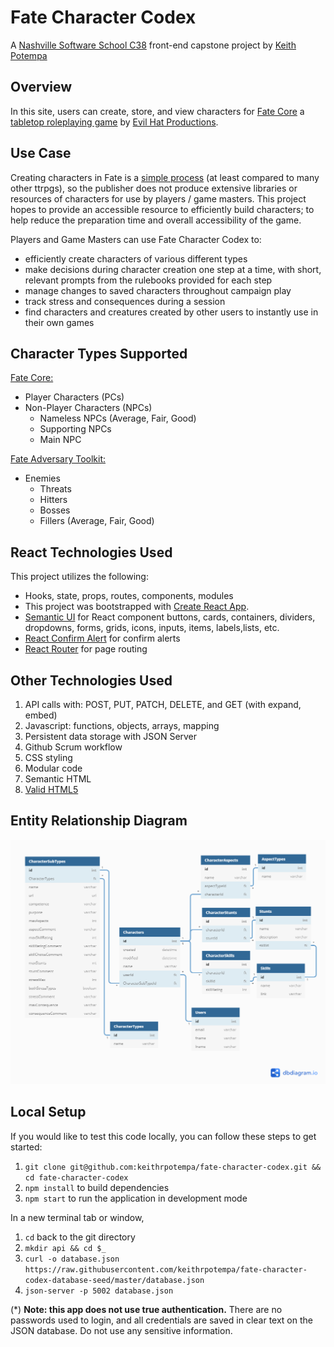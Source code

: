 # Fate Character Codex

A [Nashville Software School C38](https://github.com/nss-day-cohort-38) front-end capstone project by [Keith Potempa](https://github.com/keithrpotempa)

## Overview 

In this site, users can create, store, and view characters for [Fate Core](https://www.evilhat.com/home/fate-core/) a [tabletop roleplaying game](https://en.wikipedia.org/wiki/Tabletop_role-playing_game) by [Evil Hat Productions](https://www.evilhat.com).

## Use Case

Creating characters in Fate is a [simple process](https://fate-srd.com/fate-core/character-creation) (at least compared to many other ttrpgs), so the publisher does not produce extensive libraries or resources of characters for use by players / game masters. This project hopes to provide an accessible resource to efficiently build characters; to help reduce the preparation time and overall accessibility of the game. 

Players and Game Masters can use Fate Character Codex to:
 - efficiently create characters of various different types
 - make decisions during character creation one step at a time, with short, relevant prompts from the rulebooks provided for each step
 - manage changes to saved characters throughout campaign play
 - track stress and consequences during a session
 - find characters and creatures created by other users to instantly use in their own games

## Character Types Supported 

[Fate Core:](https://www.evilhat.com/home/fate-core/)  
- Player Characters (PCs)
- Non-Player Characters (NPCs)
  - Nameless NPCs (Average, Fair, Good)
  - Supporting NPCs
  - Main NPC

[Fate Adversary Toolkit:](https://www.evilhat.com/home/fate-adversary-toolkit/) 
- Enemies
  - Threats
  - Hitters
  - Bosses
  - Fillers (Average, Fair, Good)

## React Technologies Used

This project utilizes the following:
* Hooks, state, props, routes, components, modules
* This project was bootstrapped with [Create React App](https://github.com/facebook/create-react-app).
* [Semantic UI](https://semantic-ui.com/) for React component buttons, cards, containers, dividers, dropdowns, forms, grids, icons, inputs, items, labels,lists, etc.
* [React Confirm Alert](https://www.npmjs.com/package/react-confirm-alert) for confirm alerts
* [React Router](https://reacttraining.com/react-router/) for page routing

## Other Technologies Used

1. API calls with: POST, PUT, PATCH, DELETE, and GET (with expand, embed)
1. Javascript: functions, objects, arrays, mapping
1. Persistent data storage with JSON Server
1. Github Scrum workflow
1. CSS styling
1. Modular code
1. Semantic HTML
1. [Valid HTML5](https://validator.w3.org/)

## Entity Relationship Diagram
![ERD](./FCC_FE_ERD.png)

## Local Setup
If you would like to test this code locally, you can follow these steps to get started:

1. `git clone git@github.com:keithrpotempa/fate-character-codex.git && cd fate-character-codex`
1. `npm install` to build dependencies
1. `npm start` to run the application in development mode

In a new terminal tab or window, 
1. `cd` back to the git directory
1. `mkdir api && cd $_`
1. `curl -o database.json https://raw.githubusercontent.com/keithrpotempa/fate-character-codex-database-seed/master/database.json`
1. `json-server -p 5002 database.json`

(*) **Note: this app does not use true authentication.** There are no passwords used to login, and all credentials are saved in clear text on the JSON database. Do not use any sensitive information. 

